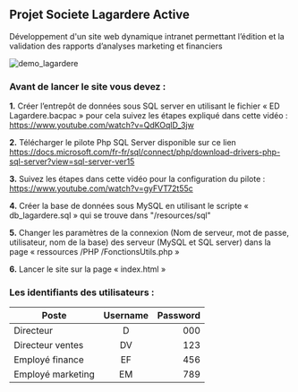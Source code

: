 ## Projet Societe Lagardere Active
Développement d'un site web dynamique intranet permettant l’édition et la validation des rapports d’analyses marketing et financiers


![demo_lagardere](https://user-images.githubusercontent.com/37422000/81479280-94ba4480-9222-11ea-8110-649dfec69273.gif)
### Avant de lancer le site vous devez :

**1.** Créer l’entrepôt de données sous SQL server en utilisant le fichier
« ED Lagardere.bacpac » pour cela suivez les étapes expliqué dans cette vidéo : https://www.youtube.com/watch?v=QdKOqlD_3jw
       
**2.** Télécharger le pilote Php SQL Server disponible sur ce lien
 https://docs.microsoft.com/fr-fr/sql/connect/php/download-drivers-php-sql-server?view=sql-server-ver15
 
**3.** Suivez les étapes dans cette vidéo pour la configuration du pilote : https://www.youtube.com/watch?v=gyFVT72t55c

**4.** Créer la base de données sous MySQL en utilisant le scripte « db_lagardere.sql » qui se trouve dans "/resources/sql"

**5.** Changer les paramètres de la connexion (Nom de serveur, mot de passe, utilisateur, nom de la base) des serveur (MySQL et SQL server) 
dans la page « ressources /PHP /FonctionsUtils.php »

**6.** Lancer le site sur la page « index.html »

### Les identifiants des utilisateurs :

| Poste            | Username | Password |
| -------------    |:--------:| --------:|
|Directeur         |D         |  000     |
| Directeur ventes |DV        |  123     |
|Employé finance   | EF       | 456      |
|Employé marketing | EM       | 789      |



